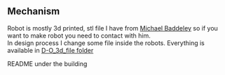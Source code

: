 ## Mechanism

Robot is mostly 3d printed, stl file I have from <a href="https://www.patreon.com/mrbaddeley">Michael Baddeley</a> so if you want to make robot you need to contact with him.
<br> 
In design process I change some file inside the robots. Everything is available in <a href="D-O_3d_file/">D-O_3d_file folder</a>

README under the building

